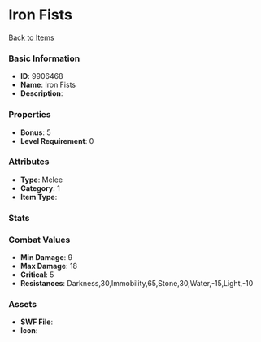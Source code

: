# Iron Fists



[Back to Items](../items.md)

### Basic Information

- **ID**: 9906468
- **Name**: Iron Fists
- **Description**: 

### Properties

- **Bonus**: 5
- **Level Requirement**: 0

### Attributes

- **Type**: Melee
- **Category**: 1
- **Item Type**: 

### Stats


### Combat Values

- **Min Damage**: 9
- **Max Damage**: 18
- **Critical**: 5
- **Resistances**: Darkness,30,Immobility,65,Stone,30,Water,-15,Light,-10

### Assets

- **SWF File**: 
- **Icon**: 

